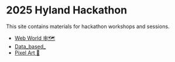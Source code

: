 # 2025 Hyland Hackathon
This site contains materials for hackathon workshops and sessions.

- [Web World 🕸🗺](WebWorld/Home.md)
- [Data_based_](DataBased/Home.md)
- [Pixel Art 🎨](PixelArt/Home.md)
